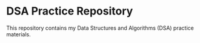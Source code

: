 # DSA Practice Repository

This repository contains my Data Structures and Algorithms (DSA) practice materials.
